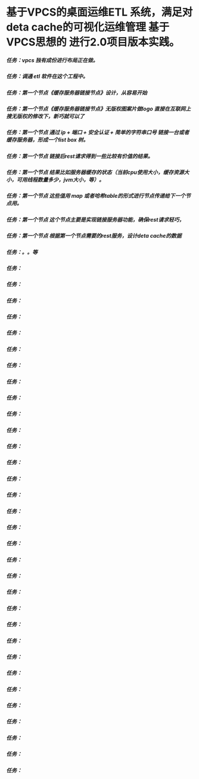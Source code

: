 # 基于VPCS的桌面运维ETL 系统，满足对deta cache的可视化运维管理 基于VPCS思想的 进行2.0项目版本实践。

##### 任务：vpcs 独有成份进行布局正在做。
##### 任务：调通 etl 软件在这个工程中。
##### 任务：第一个节点《缓存服务器链接节点》设计，从容易开始
##### 任务：第一个节点《缓存服务器链接节点》无版权图案片做logo 直接在互联网上搜无版权的修改下，新巧就可以了
##### 任务：第一个节点 通过 ip + 端口 + 安全认证 + 简单的字符串口号 链接一台或者缓存服务器，形成一个list box 树。
##### 任务：第一个节点 链接后rest请求得到一些比较有价值的结果。
##### 任务：第一个节点 结果比如服务器缓存的状态（当前cpu使用大小，缓存资源大小，可用线程数量多少，jvm大小，等）。 
##### 任务：第一个节点 这些值用 map 或者哈希table的形式进行节点传递给下一个节点用。
##### 任务：第一个节点 这个节点主要是实现链接服务器功能，确保rest请求轻巧，
##### 任务：第一个节点 根据第一个节点需要的rest服务，设计deta cache的数据
##### 任务：。。等
##### 任务：
##### 任务：
##### 任务：
##### 任务：
##### 任务：
##### 任务：
##### 任务：
##### 任务：
##### 任务：
##### 任务：
##### 任务：
##### 任务：
##### 任务：
##### 任务：
##### 任务：
##### 任务：
##### 任务：
##### 任务：
##### 任务：
##### 任务：
##### 任务：
##### 任务：
##### 任务：
##### 任务：
##### 任务：
##### 任务：
##### 任务：
##### 任务：
##### 任务：
##### 任务：
##### 任务：
##### 任务：



